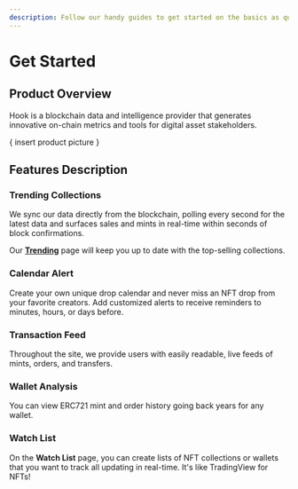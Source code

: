 ```yaml
---
description: Follow our handy guides to get started on the basics as quickly as possible.
---
```


# Get Started

## Product Overview&#x20;

Hook is a blockchain data and intelligence provider that generates innovative on-chain metrics and tools for digital asset stakeholders.

{ insert product picture }

## Features Description&#x20;

### Trending Collections

We sync our data directly from the blockchain, polling every second for the latest data and surfaces sales and mints in real-time within seconds of block confirmations.

Our [**Trending**](https://beta.theapis.xyz/#/trending) page will keep you up to date with the top-selling collections.

### Calendar Alert

Create your own unique drop calendar and never miss an NFT drop from your favorite creators. Add customized alerts to receive reminders to minutes, hours, or days before.

### Transaction  Feed

Throughout the site, we provide users with easily readable, live feeds of mints, orders, and transfers.

### Wallet  Analysis

You can view ERC721 mint and order history going back years for any wallet.

### Watch  List

On the **Watch  List** page, you can create lists of NFT collections or wallets that you want to track  all updating in real-time. It's like TradingView for NFTs!
